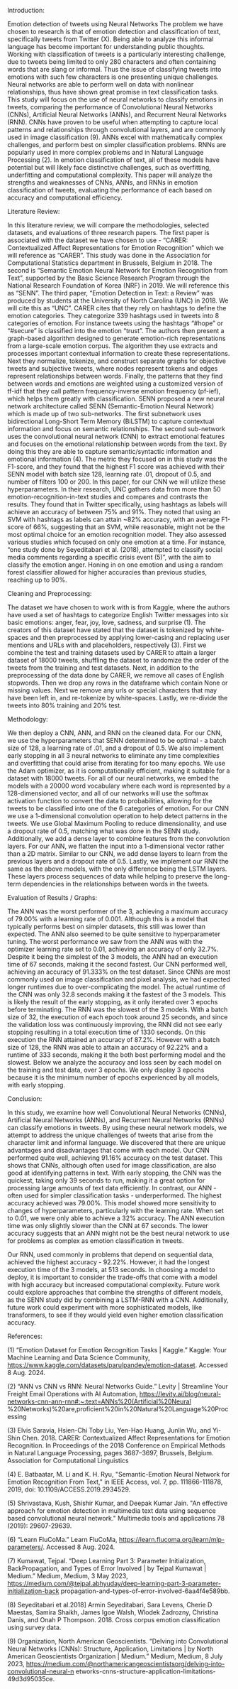 Introduction:

Emotion detection of tweets using Neural Networks
The problem we have chosen to research is that of emotion detection and classification of text, specifically tweets from Twitter (X). Being able to analyze this informal language has become important for understanding public thoughts. Working with classification of tweets is a particularly interesting challenge, due to tweets being limited to only 280 characters and often containing words that are slang or informal. Thus the issue of classifying tweets into emotions with such few characters is one presenting unique challenges.
Neural networks are able to perform well on data with nonlinear relationships, thus have shown great promise in text classification tasks. This study will focus on the use of neural networks to classify emotions in tweets, comparing the performance of Convolutional Neural Networks (CNNs), Artificial Neural Networks (ANNs), and Recurrent Neural Networks (RNN). CNNs have proven to be useful when attempting to capture local patterns and relationships through convolutional layers, and are commonly used in image classification (9). ANNs excel with mathematically complex challenges, and perform best on simpler classification problems. RNNs are popularly used in more complex problems and in Natural Language Processing (2).
In emotion classification of text, all of these models have potential but will likely face distinctive challenges, such as overfitting, underfitting and computational complexity. This paper will analyze the strengths and weaknesses of CNNs, ANNs, and RNNs in emotion classification of tweets, evaluating the performance of each based on accuracy and computational efficiency.

Literature Review:

In this literature review, we will compare the methodologies, selected datasets, and evaluations of three research papers. The first paper is associated with the dataset we have chosen to use - “CARER: Contextualized Affect Representations for Emotion Recognition” which we will reference as “CARER”. This study was done in the Association for Computational Statistics department in Brussels, Belgium in 2018. The second is “Semantic Emotion Neural Network for Emotion Recognition from Text”, supported by the Basic Science Research Program through the National Research Foundation of Korea (NRF) in 2019. We will reference this as “SENN”. The third paper, “Emotion Detection in Text: a Review” was produced by students at the University of North Carolina (UNC) in 2018. We will cite this as “UNC”.
CARER cites that they rely on hashtags to define the emotion categories. They categorize 339 hashtags used in tweets into 8 categories of emotion. For instance tweets using the hashtags “#hope” or “#secure” is classified into the emotion “trust”. The authors then present a graph-based algorithm designed to generate emotion-rich representations from a large-scale emotion corpus. The algorithm they use extracts and processes important contextual information to create these representations. Next they normalize, tokenize, and construct separate graphs for objective tweets and subjective tweets, where nodes represent tokens and edges represent relationships between words. Finally, the patterns that they find between words and emotions are weighted using a customized version of tf-idf that they call pattern frequency-inverse emotion frequency (pf-ief), which helps them greatly with classification.
SENN proposed a new neural network architecture called SENN (Semantic-Emotion Neural Network) which is made up of two sub-networks. The first subnetwork uses bidirectional Long-Short Term Memory (BiLSTM) to capture contextual information and focus on semantic relationships. The second sub-network uses the convolutional neural network (CNN) to extract emotional features and focuses on the emotional relationship between words from the text. By
doing this they are able to capture semantic/syntactic information and emotional information (4). The metric they focused on in this study was the F1-score, and they found that the highest F1 score was achieved with their SENN model with batch size 128, learning rate .01, dropout of 0.5, and number of filters 100 or 200. In this paper, for our CNN we will utilize these hyperparameters.
In their research, UNC gathers data from more than 50 emotion-recognition-in-text studies and compares and contrasts the results. They found that in Twitter specifically, using hashtags as labels will achieve an accuracy of between 75% and 91%. They noted that using an SVM with hashtags as labels can attain ~82% accuracy, with an average F1-score of 66%, suggesting that an SVM, while reasonable, might not be the most optimal choice for an emotion recognition model. They also assessed various studies which focused on only one emotion at a time. For instance, “one study done by Seyeditabari et al. (2018), attempted to classify social media comments regarding a specific crisis event (5)”, with the aim to classify the emotion anger. Honing in on one emotion and using a random forest classifier allowed for higher accuracies than previous studies, reaching up to 90%.

Cleaning and Preprocessing:

The dataset we have chosen to work with is from Kaggle, where the authors have used a set of hashtags to categorize English Twitter messages into six basic emotions: anger, fear, joy, love, sadness, and surprise (1). The creators of this dataset have stated that the dataset is tokenized by white-spaces and then preprocessed by applying lower-casing and replacing user mentions and URLs with <username> and <url> placeholders, respectively (3). First we combine the test and training datasets used by CARER to attain a larger dataset of 18000 tweets, shuffling the dataset to randomize the order of the tweets from the training and test datasets. Next, in addition to the preprocessing of the data done by CARER, we remove all cases of English stopwords. Then we drop any rows in the dataframe which contain None or missing values. Next we remove any urls or special characters that may have been left in, and re-tokenize by white-spaces. Lastly, we re-divide the tweets into 80% training and 20% test.


Methodology:

We then deploy a CNN, ANN, and RNN on the cleaned data. For our CNN, we use the hyperparameters that SENN determined to be optimal - a batch size of 128, a learning rate of .01, and a dropout of 0.5. We also implement early stopping in all 3 neural networks to eliminate any time complexities and overfitting that could arise from iterating for too many epochs. We use the Adam optimizer, as it is computationally efficient, making it suitable for a dataset with 18000 tweets. For all of our neural networks, we embed the models with a 20000 word vocabulary where each word is represented by a 128-dimensioned vector, and all of our networks will use the softmax activation function to convert the data to probabilities, allowing for the tweets to be classified into one of the 6 categories of emotion.
For our CNN we use a 1-dimensional convolution operation to help detect patterns in the tweets. We use Global Maximum Pooling to reduce dimensionality, and use a dropout rate of 0.5, matching what was done in the SENN study. Additionally, we add a dense layer to combine features from the convolution layers.
For our ANN, we flatten the input into a 1-dimensional vector rather than a 2D matrix. Similar to our CNN, we add dense layers to learn from the previous layers and a dropout rate of 0.5.
Lastly, we implement our RNN the same as the above models, with the only difference being the LSTM layers. These layers process sequences of data while helping to preserve the long-term dependencies in the relationships between words in the tweets.

Evaluation of Results / Graphs:

The ANN was the worst performer of the 3, achieving a maximum accuracy of 79.00% with a learning rate of 0.001. Although this is a model that typically performs best on simpler datasets, this still was lower than expected. The ANN also seemed to be quite sensitive to hyperparameter tuning. The worst performance we saw from the ANN was with the optimizer learning rate set to 0.01, achieving an accuracy of only 32.7%. Despite it being the simplest of the 3 models, the ANN had an execution time of 67 seconds, making it the second fastest.
Our CNN performed well, achieving an accuracy of 91.333% on the test dataset. Since CNNs are most commonly used on image classification and pixel analysis, we had expected longer runtimes due to over-complicating the model. The actual runtime of the CNN was only 32.8 seconds making it the fastest of the 3 models. This is likely the result of the early stopping, as it only iterated over 3 epochs before terminating.
The RNN was the slowest of the 3 models. With a batch size of 32, the execution of each epoch took around 25 seconds, and since the validation loss was continuously improving, the RNN did not see early stopping resulting in a total execution time of 1330 seconds. On this execution the RNN attained an accuracy of 87.2%. However with a batch size of 128, the RNN was able to attain an accuracy of 92.22% and a runtime of 333 seconds, making it the both best performing model and the slowest.
Below we analyze the accuracy and loss seen by each model on the training and test data, over 3 epochs. We only display 3 epochs because it is the minimum number of epochs experienced by all models, with early stopping.

Conclusion:

In this study, we examine how well Convolutional Neural Networks (CNNs), Artificial Neural Networks (ANNs), and Recurrent Neural Networks (RNNs) can classify emotions in tweets. By using these neural network models, we attempt to address the unique challenges of tweets that arise from the character limit and informal language.
We discovered that there are unique advantages and disadvantages that come with each model. Our CNN performed quite well, achieving 91.16% accuracy on the test dataset. This shows that CNNs, although often used for image classification, are also good at identifying patterns in text. With early stopping, the CNN was the quickest, taking only 39 seconds to run, making it a great option for processing large amounts of text data efficiently.
In contrast, our ANN - often used for simpler classification tasks - underperformed. The highest accuracy achieved was 79.00%. This model showed more sensitivity to changes of hyperparameters, particularly with the learning rate. When set to 0.01, we were only able to achieve a 32% accuracy. The ANN execution time was only slightly slower than the CNN at 67 seconds. The lower accuracy suggests that an ANN might not be the best neural network to use for problems as complex as emotion classification in tweets.

Our RNN, used commonly in problems that depend on sequential data, achieved the highest accuracy - 92.22%. However, it had the longest execution time of the 3 models, at 513 seconds. In choosing a model to deploy, it is important to consider the trade-offs that come with a model with high accuracy but increased computational complexity.
Future work could explore approaches that combine the strengths of different models, as the SENN study did by combining a LSTM-RNN with a CNN. Additionally, future work could experiment with more sophisticated models, like transformers, to see if they would yield even higher emotion classification accuracy.

References:

(1) “Emotion Dataset for Emotion Recognition Tasks | Kaggle.” Kaggle: Your Machine Learning and Data Science Community, https://www.kaggle.com/datasets/parulpandey/emotion-dataset. Accessed 8 Aug. 2024.

(2) “ANN vs CNN vs RNN: Neural Networks Guide.” Levity | Streamline Your Freight Email Operations with AI Automation, https://levity.ai/blog/neural-networks-cnn-ann-rnn#:~:text=ANNs%20(Artificial%20Neural %20Networks)%20are,proficient%20in%20Natural%20Language%20Processing

(3) Elvis Saravia, Hsien-Chi Toby Liu, Yen-Hao Huang, Junlin Wu, and Yi-Shin Chen. 2018. CARER: Contextualized Affect Representations for Emotion Recognition. In Proceedings of the 2018 Conference on Empirical Methods in Natural Language Processing, pages 3687–3697, Brussels, Belgium. Association for Computational Linguistics

(4) E. Batbaatar, M. Li and K. H. Ryu, "Semantic-Emotion Neural Network for Emotion Recognition From Text," in IEEE Access, vol. 7, pp. 111866-111878, 2019, doi: 10.1109/ACCESS.2019.2934529.

(5) Shrivastava, Kush, Shishir Kumar, and Deepak Kumar Jain. "An effective approach for emotion detection in multimedia text data using sequence based convolutional neural network." Multimedia tools and applications 78 (2019): 29607-29639.

(6) “Learn FluCoMa.” Learn FluCoMa, https://learn.flucoma.org/learn/mlp-parameters/. Accessed 8 Aug. 2024.

(7) Kumawat, Tejpal. “Deep Learning Part 3: Parameter Initialization, BackPropagation, and Types of Error Involved | by Tejpal Kumawat | Medium.” Medium, Medium, 3 May 2023, https://medium.com/@tejpal.abhyuday/deep-learning-part-3-parameter-initialization-back propagation-and-types-of-error-involved-6aa4f4e589bb.

(8) Seyeditabari et al.2018] Armin Seyeditabari, Sara Levens, Cherie D Maestas, Samira Shaikh, James Igoe Walsh, Wlodek Zadrozny, Christina Danis, and Onah P Thompson. 2018. Cross corpus emotion classification using survey data.

(9) Organization, North American Geoscientists. “Delving into Convolutional Neural Networks (CNNs): Structure, Application, Limitations | by North American Geoscientists Organization | Medium.” Medium, Medium, 8 July 2023, https://medium.com/@northamericangeoscientistsorg/delving-into-convolutional-neural-n etworks-cnns-structure-application-limitations-49d3d95035ce.
  
